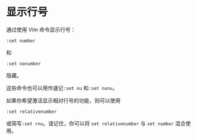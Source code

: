 # 显示行号

通过使用 Vim 命令显示行号：

```placeholder
:set number
```

和

```placeholder
:set nonumber
```

隐藏。

这些命令也可以用作速记`:set nu` 和`:set nonu`。

如果你希望激活显示相对行号的功能，则可以使用

```placeholder
:set relativenumber
```

或简写`:set rnu`。请记住，你可以将 `set relativenumber` 与 `set number` 混合使用。